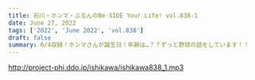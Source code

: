 ```yaml
---
title: 石川・ホンマ・ぶるんのBe-SIDE Your Life! vol.838-1
date: June 27, 2022
tags: ['2022', 'June 2022', 'vol.838']
draft: false
summary: 6/4収録！ホンマさんが誕生日！年齢は…？？ずっと野球の話をしています！！
---
```


http://project-phi.ddo.jp/ishikawa/ishikawa838_1.mp3